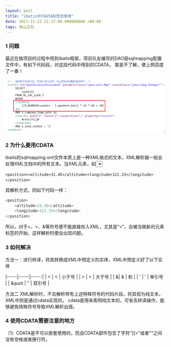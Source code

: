 ```yaml
---
layout: post
title: "ibatis中CDATA标签的使用"
date: 2017-11-22 21:17:00.000000000 +00:00
tags: 他山之石
---
```


### 1 问题

最近在做项目的过程中用到ibatis框架，项目队友编写的DAO层sqlmapping配置文件中，有如下代码段，对这段代码中用到的CDATA，
甚是不了解，便上网百度了一番！

![](/assets/images/2017/CDATA.PNG)

### 2 为什么要用CDATA

ibatis的sqlmapping.xml文件本质上是一种XML格式的文本，XML解析器一般会处理XML文档中的所有文本。当XML元素，如<select>、
<message>等等，被解析时，XML元素内部的文本也会被解析，当元素中嵌套元素时，内层元素也会被解析，如下：

`<position><altitude>31.45</altitude><longitude>121.33</longitude></position> `

其解析方式，同如下代码一样：

```swift
<position>
    <altitude>31.45</altitude>
    <longitude>121.33</longitude>
</position>
```
所以，对于<、>、&等符号便不能直接存入XML，尤其是“<”，会被当做新的元素标签的开始，这样解析时便会出现问题。

### 3 如何解决

方法一：进行转译，将其转换成XML中预定义的实体，XML中预定义好了以下实体

|-----|:----:|-----:|
| &lt; | < | 小于号 |
| &gt; | > | 大于号 |
| &amp;| & | 和 |
| &apos; | ' | 单引号 |
| &quot | " | 双引号 |

方法二 XML解析时，不去解析带有上述特殊符号的代码片段，将其视为纯文本，XML中则是通过cdata实现的，
cdata是用来表明纯文本的，可省去转译操作，能够避免特殊符号导致XML解析出错。

### 4 使用CDATA需要注意的地方

（1）CDATA是不可以嵌套使用的，而且CDATA部件包含了字符"]]>"或者"<![CDATA[" ，将很有可能出错。
（2）在字符串“]]>”之间没有空格或者换行符。
